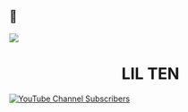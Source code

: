 ##  👋
<p align="centro">
  <img src="https://github.com/Lil-Ten/img/blob/main/liltenportada.png" altura="230"/>
</p>
<h1 align="center">LIL TEN</h1>
<a href="https://www.youtube.com/@lilten8710">
<img alt="YouTube Channel Subscribers" src="https://img.shields.io/youtube/channel/subscribers/UCnDKa6l84wewsTkxsuze84A?style=social">
</a>

<!--
**Lil-Ten/Lil-Ten** is a ✨ _special_ ✨ repository because its `README.md` (this file) appears on your GitHub profile.

Here are some ideas to get you started:

- 🔭 I’m currently working on ...
- 🌱 I’m currently learning ...
- 👯 I’m looking to collaborate on ...
- 🤔 I’m looking for help with ...
- 💬 Ask me about ...
- 📫 How to reach me: ...
- 😄 Pronouns: ...
- ⚡ Fun fact: ...
-->
